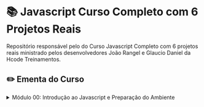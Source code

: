 # :books: Javascript Curso Completo com 6 Projetos Reais 

Repositório responsável pelo do Curso Javascript Completo com 6 projetos reais ministrado pelos desenvolvedores João Rangel e Glaucio Daniel da Hcode Treinamentos.

## :pencil2: Ementa do Curso

<details>
<summary>Módulo 00: Introdução ao Javascript e Preparação do Ambiente</summary>
<p>

* Bem vindo ao Curso completo  de Javascript

*   Conheça a plataforma Udemy e Certificado
* Configurando ambiente (Git, Visual Studio Code e Chrome Developer Tools)
* Teste 1: Configurando o Ambiente, Instalando o Git
* Introdução ao Javascript - Básico I
* Teste 2: Javascript - Básico I
* Introdução ao Javascript - Básico II
* Teste 3: Javascript - Básico II
</p>
</details>



